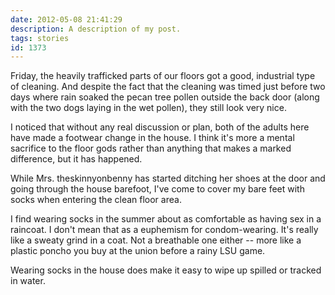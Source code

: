 ```yaml
---
date: 2012-05-08 21:41:29
description: A description of my post.
tags: stories
id: 1373
---
```

Friday, the heavily trafficked parts of our floors got a good, industrial type of cleaning. And despite the fact that the cleaning was timed just before two days where rain soaked the pecan tree pollen outside the back door (along with the two dogs laying in the wet pollen), they still look very nice. 

I noticed that without any real discussion or plan, both of the adults here have made a footwear change in the house.  I think it's more a mental sacrifice to the floor gods rather than anything that makes a marked difference, but it has happened. 
<!--more-->

While Mrs. theskinnyonbenny has started ditching her shoes at the door and going through the house barefoot, I've come to cover my bare feet with socks when entering the clean floor area. 

I find wearing socks in the summer about as comfortable as having sex in a raincoat. I don't mean that as a euphemism for condom-wearing. It's really like a sweaty grind in a coat. Not a breathable one either -- more like a plastic poncho you buy at the union before a rainy LSU game. 

Wearing socks in the house does make it easy to wipe up spilled or tracked in water.